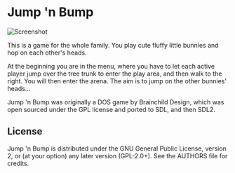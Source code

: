 # Jump 'n Bump

![Screenshot](/dist/screenshot.png "Screenshot")

This is a game for the whole family. You play cute fluffy little bunnies and
hop on each other's heads.

At the beginning you are in the menu, where you have to let each active player
jump over the tree trunk to enter the play area, and then walk to the right.
You will then enter the arena. The aim is to jump on the other bunnies' heads…

Jump 'n Bump was originally a DOS game by Brainchild Design, which was open
sourced under the GPL license and ported to SDL, and then SDL2.

## License

Jump 'n Bump is distributed under the GNU General Public License, version 2, or
(at your option) any later version (GPL-2.0+). See the AUTHORS file for
credits.
